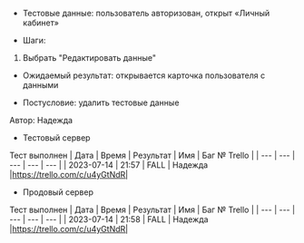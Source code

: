 * Тестовые данные: пользователь авторизован, открыт «Личный кабинет»

* Шаги:
1.	Выбрать "Редактировать данные"








* Ожидаемый результат: открывается карточка пользователя с данными

* Постусловие: удалить тестовые данные

Автор: Надежда

* Тестовый сервер 

Тест выполнен
| Дата | Время | Результат | Имя | Баг № Trello |
| --- | --- | --- | --- | --- |
| 2023-07-14 | 21:57 | FALL | Надежда |https://trello.com/c/u4yGtNdR| 

* Продовый сервер

Тест выполнен
| Дата | Время | Результат | Имя | Баг № Trello |
| --- | --- | --- | --- | --- |
| 2023-07-14 | 21:58 | FALL | Надежда |https://trello.com/c/u4yGtNdR| 

